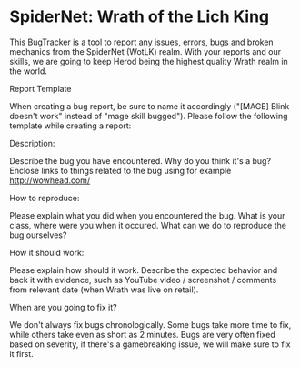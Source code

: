 <h1 tabindex="-1" class="heading-element" dir="auto">SpiderNet: Wrath of the Lich King</h1>

This BugTracker is a tool to report any issues, errors, bugs and broken mechanics from the SpiderNet (WotLK) realm. With your reports and our skills, we are going to keep Herod being the highest quality Wrath realm in the world.

Report Template

When creating a bug report, be sure to name it accordingly ("[MAGE] Blink doesn't work" instead of "mage skill bugged"). Please follow the following template while creating a report:

Description:


Describe the bug you have encountered. Why do you think it's a bug? Enclose links to things related to the bug using for example http://wowhead.com/

How to reproduce:


Please explain what you did when you encountered the bug. What is your class, where were you when it occured. What can we do to reproduce the bug ourselves?

How it should work:


Please explain how should it work. Describe the expected behavior and back it with evidence, such as YouTube video / screenshot / comments from relevant date (when Wrath was live on retail).

When are you going to fix it?

We don't always fix bugs chronologically. Some bugs take more time to fix, while others take even as short as 2 minutes. Bugs are very often fixed based on severity, if there's a gamebreaking issue, we will make sure to fix it first.
